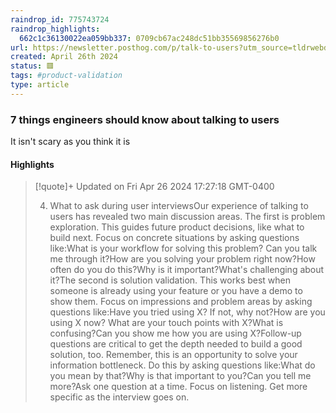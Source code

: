 ```yaml
---
raindrop_id: 775743724
raindrop_highlights:
  662c1c36130022ea059bb337: 0709cb67ac248dc51bb35569856276b0
url: https://newsletter.posthog.com/p/talk-to-users?utm_source=tldrwebdev
created: April 26th 2024
status: 🟥
tags: #product-validation
type: article
---
```



### 7 things engineers should know about talking to users

It isn&#39;t scary as you think it is

#### Highlights

> [!quote]+ Updated on Fri Apr 26 2024 17:27:18 GMT-0400
>
> 4. What to ask during user interviewsOur experience of talking to users has revealed two main discussion areas. The first is problem exploration. This guides future product decisions, like what to build next. Focus on concrete situations by asking questions like:What is your workflow for solving this problem? Can you talk me through it?How are you solving your problem right now?How often do you do this?Why is it important?What&#39;s challenging about it?The second is solution validation. This works best when someone is already using your feature or you have a demo to show them. Focus on impressions and problem areas by asking questions like:Have you tried using X? If not, why not?How are you using X now? What are your touch points with X?What is confusing?Can you show me how you are using X?Follow-up questions are critical to get the depth needed to build a good solution, too. Remember, this is an opportunity to solve your information bottleneck. Do this by asking questions like:What do you mean by that?Why is that important to you?Can you tell me more?Ask one question at a time. Focus on listening. Get more specific as the interview goes on.
